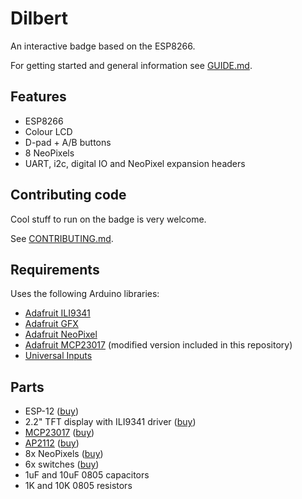 # Dilbert

An interactive badge based on the ESP8266.

For getting started and general information see [GUIDE.md](GUIDE.md).

## Features

- ESP8266
- Colour LCD
- D-pad + A/B buttons
- 8 NeoPixels
- UART, i2c, digital IO and NeoPixel expansion headers

## Contributing code

Cool stuff to run on the badge is very welcome.

See [CONTRIBUTING.md](CONTRIBUTING.md).

## Requirements

Uses the following Arduino libraries:

- [Adafruit ILI9341](https://github.com/adafruit/Adafruit_ILI9341)
- [Adafruit GFX](https://github.com/adafruit/Adafruit-GFX-Library)
- [Adafruit NeoPixel](https://github.com/adafruit/Adafruit_NeoPixel)
- [Adafruit MCP23017](https://github.com/adafruit/Adafruit-MCP23017-Arduino-Library)
  (modified version included in this repository)
- [Universal Inputs](https://github.com/DanNixon/ArduinoUniversalInput)

## Parts

- ESP-12
  ([buy](https://www.adafruit.com/product/2491))
- 2.2" TFT display with ILI9341 driver
  ([buy](http://www.ebay.co.uk/itm/262448340175))
- [MCP23017](http://ww1.microchip.com/downloads/en/DeviceDoc/21952b.pdf)
  ([buy](http://www.mouser.co.uk/search/ProductDetail.aspx?R=0virtualkey0virtualkeyMCP23017-E-SO))
- [AP2112](http://www.diodes.com/_files/datasheets/AP2112.pdf)
  ([buy](http://www.digikey.co.uk/product-detail/en/diodes-incorporated/AP2112K-3.3TRG1/AP2112K-3.3TRG1DICT-ND/4505257))
- 8x NeoPixels
  ([buy](https://www.adafruit.com/products/1655))
- 6x switches
  ([buy](http://www.digikey.co.uk/product-detail/en/panasonic-electronic-components/EVQ-PE504K/P13589S-ND/1245482))
- 1uF and 10uF 0805 capacitors
- 1K and 10K 0805 resistors
